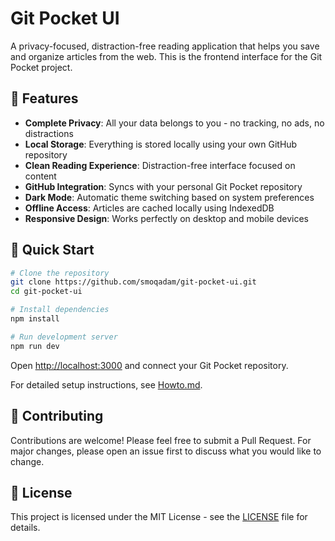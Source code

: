 # Git Pocket UI

A privacy-focused, distraction-free reading application that helps you save and organize articles from the web. This is the frontend interface for the Git Pocket project.

## 🌟 Features

- **Complete Privacy**: All your data belongs to you - no tracking, no ads, no distractions
- **Local Storage**: Everything is stored locally using your own GitHub repository
- **Clean Reading Experience**: Distraction-free interface focused on content
- **GitHub Integration**: Syncs with your personal Git Pocket repository
- **Dark Mode**: Automatic theme switching based on system preferences
- **Offline Access**: Articles are cached locally using IndexedDB
- **Responsive Design**: Works perfectly on desktop and mobile devices

## 🚀 Quick Start

```bash
# Clone the repository
git clone https://github.com/smoqadam/git-pocket-ui.git
cd git-pocket-ui

# Install dependencies
npm install

# Run development server
npm run dev
```

Open [http://localhost:3000](http://localhost:3000) and connect your Git Pocket repository.

For detailed setup instructions, see [Howto.md](Howto.md).

## 🤝 Contributing

Contributions are welcome! Please feel free to submit a Pull Request. For major changes, please open an issue first to discuss what you would like to change.

## 📄 License

This project is licensed under the MIT License - see the [LICENSE](LICENSE) file for details.

